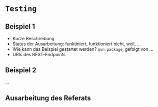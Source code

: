 # `Testing`

## Beispiel 1

- Kurze Beschreibung
- Status der Ausarbeitung: funktiniert, funktioniert nicht, weil, ...
- Wie kann das Beispiel gestartet werden? `mvn package`, gefolgt von ... 
- URIs des REST-Endpoints

## Beispiel 2

...

## Ausarbeitung des Referats
